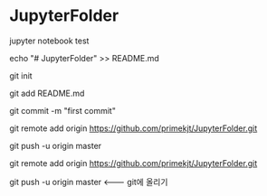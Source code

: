 # JupyterFolder
jupyter notebook test


echo "# JupyterFolder" >> README.md

git init

git add README.md

git commit -m "first commit"

git remote add origin https://github.com/primekjt/JupyterFolder.git

git push -u origin master


git remote add origin https://github.com/primekjt/JupyterFolder.git

git push -u origin master   <--- git에 올리기
